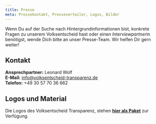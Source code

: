 ```yaml
---
title: Presse
meta: Pressekontakt, Presseverteiler, Logos, Bilder
---
```


Wenn Du auf der Suche nach Hintergrundinformationen bist, konkrete Fragen zu unserem Volksentscheid hast oder eine*n Interviewpartner*in benötigst, wende Dich bitte an unser Presse-Team. Wir helfen Dir gern weiter!

## Kontakt

**Ansprechpartner:**
Leonard Wolf<br>
**E-Mail:** info@volksentscheid-transparenz.de<br>
**Telefon:**
+49 30 57 70 36 662

## Logos und Material

Die Logos des Volksentscheid Transparenz, stehen [**hier als Paket**](//files/documents/Logo_Paket.zip) zur Verfügung.
